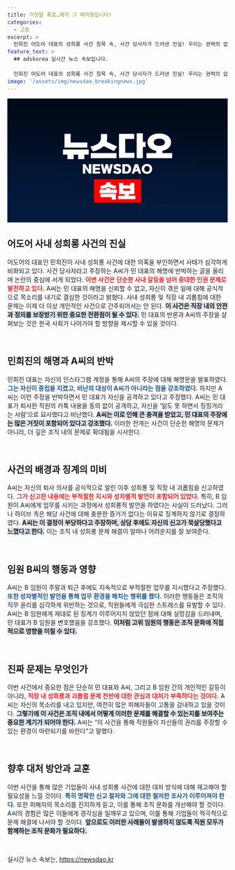 ```yaml
---
title: 거짓말 폭로…제가 그 여직원입니다!
categories:
  - 고용
excerpt: >
  민희진 어도어 대표의 성희롱 사건 침묵 속, 사건 당사자가 드러낸 진실! 우리는 권력의 압박 속에서는 소외됐다라는 폭로와 함께 반박이 이어진다. 진실은 어디에? 클릭하여 전체 이야기 알아보세요!
feature_text: >
  ## adskorea 실시간 뉴스 속보입니다.

  민희진 어도어 대표의 성희롱 사건 침묵 속, 사건 당사자가 드러낸 진실! 우리는 권력의 압박 속에서는 소외됐다라는 폭로와 함께 반박이 이어진다. 진실은 어디에? 클릭하여 전체 이야기 알아보세요!
image: '/assets/img/newsdao_breakingnews.jpg'
---
```


<p><img src="/assets/img/newsdao_breakingnews.jpg" alt="adskorea 속보" /></p>

<h2 data-ke-size="size26">어도어 사내 성희롱 사건의 진실</h2>

<p data-ke-size="size16">어도어의 대표인 민희진이 사내 성희롱 사건에 대한 의혹을 부인하면서 사태가 심각하게 비화되고 있다. 사건 당사자라고 주장하는 A씨가 민 대표의 해명에 반박하는 글을 올리며 논란의 중심에 서게 되었다. <b><span style="color: #ee2323;">이번 사건은 단순한 사내 갈등을 넘어 중대한 인권 문제로 발전하고 있다.</span></b> A씨는 민 대표의 해명을 신뢰할 수 없고, 자신이 겪은 일에 대해 공식적으로 목소리를 내기로 결심한 것이라고 밝혔다. 사내 성희롱 및 직장 내 괴롭힘에 대한 문제는 이제 더 이상 개인적인 사건으로 간주되어서는 안 된다. <b><span style="background-color: #21538527;">이 사건은 직장 내의 안전과 정의를 보장받기 위한 중요한 전환점이 될 수 있다.</span></b> 민 대표의 반론과 A씨의 주장을 살펴보는 것은 한국 사회가 나아가야 할 방향을 제시할 수 있을 것이다.</p>

<p data-ke-size="size16">&nbsp;</p>

<h2 data-ke-size="size26">민희진의 해명과 A씨의 반박</h2>

<p data-ke-size="size16">민희진 대표는 자신의 인스타그램 계정을 통해 A씨의 주장에 대해 해명문을 발표하였다. <b><span style="color: #1a5490;">그는 자신이 중립을 지켰고, 비난의 대상이 A씨가 아니라는 점을 강조하였다.</span></b> 하지만 A씨는 이런 주장을 반박하면서 민 대표가 자신을 공격하고 있다고 주장했다. A씨는 민 대표가 퇴사한 직원의 카톡 내용을 동의 없이 공개하고, 자신을 ‘일도 못 하면서 징징거리는 사람’으로 묘사했다고 비난했다. <b><span style="background-color: #21538527;">A씨는 이로 인해 큰 충격을 받았고, 민 대표의 주장에는 많은 거짓이 포함되어 있다고 강조했다.</span></b> 이러한 전개는 사건이 단순한 해명의 문제가 아니라, 더 깊은 조직 내의 문제로 확대됨을 시사한다.</p>

<p data-ke-size="size16">&nbsp;</p>

<h2 data-ke-size="size26">사건의 배경과 징계의 미비</h2>

<p data-ke-size="size16">A씨는 자신의 퇴사 의사를 공식적으로 알린 이후 성희롱 및 직장 내 괴롭힘을 신고하였다. <b><span style="color: #ee2323;">그가 신고한 내용에는 부적절한 지시와 성차별적 발언이 포함되어 있었다.</span></b> 특히, B 임원이 A씨에게 업무를 시키는 과정에서 성희롱적 발언을 하였다는 사실이 드러났다. 그러나 하이브 측은 해당 사건에 대해 충분한 증거가 없다는 이유로 징계하지 않기로 결정하였다. <b><span style="background-color: #21538527;">A씨는 이 결정이 부당하다고 주장하며, 상담 후에도 자신의 신고가 묵살당했다고 느꼈다고 한다.</span></b> 이는 조직 내 성희롱 문제 해결이 얼마나 어려운지를 잘 보여준다.</p>

<p data-ke-size="size16">&nbsp;</p>

<h2 data-ke-size="size26">임원 B씨의 행동과 영향</h2>

<p data-ke-size="size16">A씨는 B 임원이 주말과 퇴근 후에도 지속적으로 부적절한 업무를 지시했다고 주장했다. <b><span style="color: #1a5490;">또한 성차별적인 발언을 통해 업무 환경을 해치는 행위를 했다.</span></b> 이러한 행동들은 조직의 직무 윤리를 심각하게 위반하는 것으로, 직원들에게 극심한 스트레스를 유발할 수 있다. A씨는 B 임원에게 제대로 된 징계가 이루어지지 않았던 점에 대해 실망감을 드러내며, 민 대표가 B 임원을 변호했음을 강조했다. <b><span style="background-color: #21538527;">이처럼 고위 임원의 행동은 조직 문화에 직접적으로 영향을 미칠 수 있다.</span></b></p>

<p data-ke-size="size16">&nbsp;</p>

<h2 data-ke-size="size26">진짜 문제는 무엇인가</h2>

<p data-ke-size="size16">이번 사건에서 중요한 점은 단순히 민 대표와 A씨, 그리고 B 임원 간의 개인적인 갈등이 아니라, <b><span style="color: #ee2323;">직장 내 성희롱과 괴롭힘 문제 전반에 대한 관심과 대처가 부족하다는 것이다.</span></b> A씨는 자신의 목소리를 내고 있지만, 여전히 많은 피해자들이 고통을 감내하고 있을 것이다. <b><span style="background-color: #21538527;">그렇기에 이 사건은 조직 내에서 어떻게 이러한 문제를 해결할 수 있는지를 보여주는 중요한 계기가 되어야 한다.</span></b> A씨는 “이 사건을 통해 직원들이 자신들의 권리를 주장할 수 있는 환경이 마련되기를 바란다”고 말했다.</p>

<p data-ke-size="size16">&nbsp;</p>

<h2 data-ke-size="size26">향후 대처 방안과 교훈</h2>

<p data-ke-size="size16">이번 사건을 통해 많은 기업들이 사내 성희롱 사건에 대한 대처 방식에 대해 재고해야 할 필요성을 느낄 것이다. <b><span style="color: #1a5490;">특히 명확한 신고 절차와 그에 대한 철저한 조사가 이루어져야 한다.</span></b> 또한 피해자의 목소리를 진지하게 듣고, 이를 통해 조직 문화를 개선해야 할 것이다. A씨의 경험은 많은 이들에게 경각심을 일깨우고 있으며, 이를 통해 기업들이 적극적으로 문제 해결에 나서야 할 것이다. <b><span style="background-color: #21538527;">앞으로도 이러한 사례들이 발생하지 않도록 직원 모두가 함께하는 조직 문화가 필요하다.</span></b></p>

<p data-ke-size="size16">&nbsp;</p>
실시간 뉴스 속보는, <a href="https://newsdao.kr" rel="dofollow">https://newsdao.kr</a>


